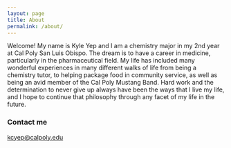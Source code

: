 ```yaml
---
layout: page
title: About
permalink: /about/
---
```

Welcome! My name is Kyle Yep and I am a chemistry major in my 2nd year at Cal Poly San Luis Obispo. The dream is to have a career in medicine, particularly in the pharmaceutical field. My life has included many wonderful experiences in many different walks of life from being a chemistry tutor, to helping package food in community service, as well as being an avid member of the Cal Poly Mustang Band. Hard work and the determination to never give up always have been the ways that I live my life, and I hope to continue that philosophy through any facet of my life in the future. 



### Contact me

[kcyep@calpoly.edu](mailto:kcyep@calpoly.edu)
